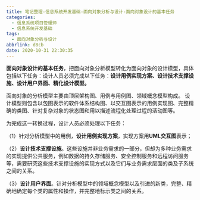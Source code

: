 ```yaml
---
title: 笔记整理-信息系统开发基础-面向对象分析与设计-面向对象设计的基本任务
categories:
  - 信息系统项目管理师
  - 信息系统开发基础
tags:
  - 面向对象分析与设计
abbrlink: d8cb
date: 2020-10-31 22:30:35
---
```


**面向对象设计的基本任务**，把面向对象分析模型转化为面向对象的设计模型，具体包括以下任务：设计人员必须完成以下任务：**设计用例实现方案、设计技术支撑设施、设计用户界面、精化设计模型。**

面向对象的分析模型主要由顶层架构图、用例与用例图、领域概念模型构成。
设计模型则包含以包图表示的软件体系结构图、以交互图表示的用例实现图、完整精确的类图、针对复杂对象的状态图和用以描述流程化处理过程的活动图等。

为完成这一转换过程，设计人员必须处理以下任务：

（1）针对分析模型中的用例，**设计用例实现方案**，实现方案用**UML交互图**表示；

（2）**设计技术支撑设施**。这些设施并非业务需求的一部分，但却为多种业务需求的实现提供公共服务，例如数据的持久存储服务、安全控制服务和远程访问服务等，需要研究这些技术支撑设施的实现方式以及它们与业务需求层面的类及子系统之间的关系。

（3）**设计用户界面**。针对分析模型中的领域概念模型以及引进的新类，完整、精确地确定每个类的属性和操作，并完整地标示类之间的关系。
